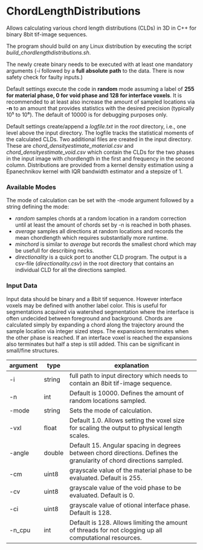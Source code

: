 # ChordLengthDistributions
Allows calculating various chord length distributions (CLDs) in 3D  in C++ for binary 8bit tif-image sequences.

The program should build on any Linux distribution by executing the script *build_chordlengthdistributions.sh*.
<br>

The newly create binary needs to be executed with at least one mandatory arguments (*-i* followed by a **full absolute path** to the data. There is now safety check for faulty inputs.)
<br>

Default settings execute the code in **random** mode assuming a label of **255 for material phase, 0 for void phase and 128 for interface voxels**.
It is recommended to at least also increase the amount of sampled locations via **-n** to an amount that provides statistics with the desired precision (typically 10⁵ to 10⁶). The default of 10000 is for debugging purposes only.
<br>

Default settings create/append a *logfile.txt* in the *root* directory, i.e., one level above the input directory. The logfile tracks the statistical moments of the calculated CLDs.
Two additional files are created in the input directory. These are *chord_densityestimate_material.csv* and *chord_densityestimate_void.csv* which contain the CLDs for the two phases in the input image with chordlength in the first and frequency in the second column. Distributions are provided from a kernel density estimation using a Epanechnikov kernel with IQR bandwidth estimator and a stepsize of 1.

### Available Modes

The mode of calculation can be set with the -mode argument followed by a string defining the mode:

- *random* samples chords at a random location in a random correction until at least the amount of chords set by -n is reached in both phases.
- *average* samples all directions at random locations and records the mean chordlength which requires substantially more runtime.
- *minchord* is similar to *average* but records the smallest chord which may be usefull for describing necks.
- *directionality* is a quick port to another CLD program. The output is a csv-file (*directionality.csv*) in the root directory that contains an individual CLD for all the directions sampled. 

### Input Data

Input data should be binary and a 8bit tif sequence. However interface voxels may be defined with another label color. This is useful for segmentations acquired via watershed segmentation where the interface is often undecided between foreground and background. Chords are calculated simply by expanding a chord along the trajectory around the sample location via integer sized steps. The expansions terminates when the other phase is reached. If an interface voxel is reached the expansions also terminates but half a step is still added. This can be significant in small/fine structures.

| argument | type | explanation |
|----------|------|-------------|
| -i       | string | full path to input directory which needs to contain an 8bit tif-image sequence. |
| -n       | int    | Default is 10000. Defines the amount of random locations sampled. |
| -mode    | string | Sets the mode of calculation. |
| -vxl     | float  | Default 1.0. Allows setting the voxel size for scaling the output to physical length scales. |
| -angle   | double | Default 15. Angular spacing in degrees between chord directions. Defines the granularity of chord directions sampled. |
| -cm   | uint8  | grayscale value of the material phase to be evaluated. Default is 255. |
| -cv   | uint8  | grayscale value of the void phase to be evaluated. Default is 0. |
| -ci   | uint8  | grayscale value of otional interface phase. Default is 128. |
| -n_cpu   | int    | Default is 128. Allows limiting the amount of threads for not clogging up all computational resources. |


